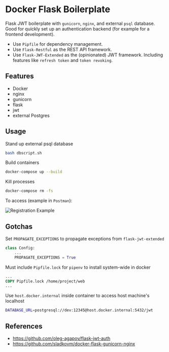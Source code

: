 # Docker Flask Boilerplate

Flask JWT boilerplate with `gunicorn`, `nginx`, and external `psql` database. Good for quickly set up an authentication backend (for example for a frontend development).

* Use `Pipfile` for dependency management. 
* Use `Flask-Restful` as the REST API framework.
* Use `Flask-JWT-Extended` as the (opinionated) JWT framework. Including features like `refresh token` and `token revoking`.

## Features

* Docker
* nginx
* gunicorn
* flask
* jwt
* external Postgres

## Usage

Stand up external psql database

```sh
bash dbscript.sh
```

Build containers

```sh
docker-compose up --build
```

Kill processes

```sh
docker-compose rm -fs
```

To access (example in `Postman`):

![Registration Example](https://github.com/yaojiach/docker-flask-boilerplate/blob/master/postman-example.png)


## Gotchas

Set `PROPAGATE_EXCEPTIONS` to propagate exceptions from `flask-jwt-extended`

```python
class Config:
    ...
    PROPAGATE_EXCEPTIONS = True
```

Must include `Pipfile.lock` for `pipenv` to install system-wide in docker

```dockerfile
...
COPY Pipfile.lock /home/project/web
...
```

Use `host.docker.internal` inside container to access host machine's localhost

```sh
DATABASE_URL=postgresql://dev:12345@host.docker.internal:5432/jwt
```

## References

* https://github.com/oleg-agapov/flask-jwt-auth
* https://github.com/sladkovm/docker-flask-gunicorn-nginx
